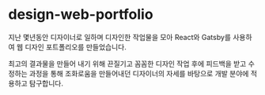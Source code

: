 # design-web-portfolio

지난 몇년동안 디자이너로 일하며 디자인한 작업물을 모아 React와 Gatsby를 사용하여 웹 디자인 포트폴리오를 만들었습니다. 


최고의 결과물을 만들어 내기 위해 끈질기고 꼼꼼한 디자인 작업 후에 피드백을 받고 수정하는 과정을 통해 조화로움을 만들어내던 디자이너의 자세를 바탕으로 개발 분야에 적용하고 탐구합니다.
